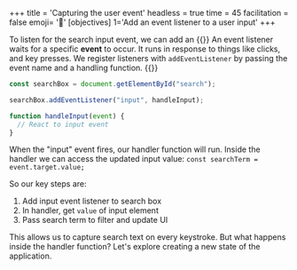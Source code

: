 +++
title = 'Capturing the user event'
headless = true
time = 45
facilitation = false
emoji= '🧩'
[objectives]
    1='Add an event listener to a user input'
+++

To listen for the search input event, we can add an {{<tooltip title="event listener">}} An event listener waits for a specific **event** to occur. It runs in response to things like clicks, and key presses. We register listeners with <code>addEventListener</code> by passing the event name and a handling function. {{</tooltip>}}

```js
const searchBox = document.getElementById("search");

searchBox.addEventListener("input", handleInput);

function handleInput(event) {
  // React to input event
}
```

When the "input" event fires, our handler function will run. Inside the handler we can access the updated input value: `const searchTerm = event.target.value;`

So our key steps are:

1. Add input event listener to search box
2. In handler, get `value` of input element
3. Pass search term to filter and update UI

This allows us to capture search text on every keystroke. But what happens inside the handler function? Let's explore creating a new state of the application.
